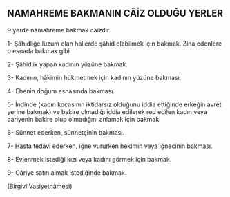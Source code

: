 ## NAMAHREME BAKMANIN CÂİZ OLDUĞU YERLER

9 yerde nâmahreme bakmak caizdir.

1- Şâhidliğe lüzum olan hallerde şâhid ola­bilmek için bakmak. Zina edenlere o esnada bak­mak gibi.

2- Şâhidlik yapan kadının yüzüne bakmak.

3- Kadının, hâkimin hükmetmek için kadının yüzüne bakması.

4- Ebenin doğum esnasında bakması.

5- İndinde (kadın kocasının iktidarsız olduğunu iddia ettiğinde erkeğin avret yerine bakmak) ve bakire olmadığı iddia edilerek red edilen kadın veya cariyenin bakire olup olmadığını anlamak için bakmak.

6- Sünnet ederken, sünnetçinin bakması.

7- Hasta tedâvî ederken, iğne vururken hekimin veya iğnecinin bakması.

8- Evlenmek istediği kızı veya kadını görmek için bakmak.

9- Câriye satın almak istediğinde bakmak.

(Birgivî Vasiyetnâmesi)
